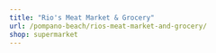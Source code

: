 ```yaml
---
title: "Rio's Meat Market & Grocery"
url: /pompano-beach/rios-meat-market-and-grocery/
shop: supermarket
---
```

